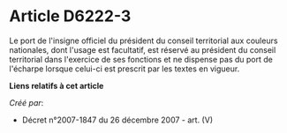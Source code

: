 # Article D6222-3

Le port de l'insigne officiel du président du conseil territorial aux couleurs nationales, dont l'usage est facultatif, est
réservé au président du conseil territorial dans l'exercice de ses fonctions et ne dispense pas du port de l'écharpe lorsque
celui-ci est prescrit par les textes en vigueur.

**Liens relatifs à cet article**

_Créé par_:

  - Décret n°2007-1847 du 26 décembre 2007 - art. (V)
